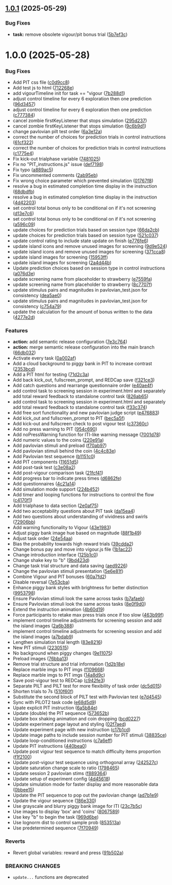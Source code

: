 ## [1.0.1](https://github.com/huyslab/relmed_trial1/compare/v1.0.0...v1.0.1) (2025-05-29)


### Bug Fixes

* **task:** remove obsolete vigour/pit bonus trial ([5b7ef3c](https://github.com/huyslab/relmed_trial1/commit/5b7ef3cf9cb1c92e83f1c349a99e991a4bde5a7e))

# 1.0.0 (2025-05-28)


### Bug Fixes

* Add PIT css file ([c0d9cc8](https://github.com/huyslab/relmed_trial1/commit/c0d9cc8892ea39694a25d12ff43b27a2fbe9b034))
* Add test js to html ([712268e](https://github.com/huyslab/relmed_trial1/commit/712268ea631cd04c7dcab7472dea2ad6e3b50b5a))
* add vigourTimeline init for task == "vigour ([7b288d1](https://github.com/huyslab/relmed_trial1/commit/7b288d1663128f528a6461b5b2d7c92b179d7b2e))
* adjust control timeline for every 6 exploration then one prediction ([96d3457](https://github.com/huyslab/relmed_trial1/commit/96d345712aa1997fe32abbfa7827358714ec7680))
* adjust control timeline for every 6 exploration then one prediction ([c777384](https://github.com/huyslab/relmed_trial1/commit/c77738458a40fdc7bb824cee2b3ddca2e8854c09))
* cancel zombie firstKeyListener that stops simulation ([295d237](https://github.com/huyslab/relmed_trial1/commit/295d237838ba43add20f75067ce0ab3e2b8d1fb9))
* cancel zombie firstKeyListener that stops simulation ([9c6b9d1](https://github.com/huyslab/relmed_trial1/commit/9c6b9d12d0373a0828b171fac183cb8d77f17c52))
* change pavlovian pilt test order ([6a3e12a](https://github.com/huyslab/relmed_trial1/commit/6a3e12a2240f5ee3022fd2eea5098ab03f50edee))
* correct the number of choices for prediction trials in control instructions ([61cf322](https://github.com/huyslab/relmed_trial1/commit/61cf322168b0001566f1ee2752b33283bb0f0df5))
* correct the number of choices for prediction trials in control instructions ([c1775e4](https://github.com/huyslab/relmed_trial1/commit/c1775e411d5e6088fc9d7319a9478f243d3e2f1e))
* Fix kick-out trialphase variable ([7481025](https://github.com/huyslab/relmed_trial1/commit/74810259871bf3a1a9e446a693832c2dbd90a22a))
* Fix no "PIT_instructions.js" issue ([def7198](https://github.com/huyslab/relmed_trial1/commit/def7198440f7efde6f0636773d1d76fa2c1e2301))
* Fix typo ([a889ac5](https://github.com/huyslab/relmed_trial1/commit/a889ac5df1b5ee6ab1d133b29b1eb97c13743b0b))
* Fix uncommented comments ([2ab95eb](https://github.com/huyslab/relmed_trial1/commit/2ab95ebe041fc577db5e44e9e46186ced05a19e0))
* Fix wrong choice parameter which prevented simulation ([01767f8](https://github.com/huyslab/relmed_trial1/commit/01767f8fda3b08dfd2bdc2dfbcbbd255c3e026ad))
* resolve a bug in estimated completion time display in the instruction ([68dbdfb](https://github.com/huyslab/relmed_trial1/commit/68dbdfbb237432cf5b2bbe9e3e4185af7eadcb2c))
* resolve a bug in estimated completion time display in the instruction ([4d42203](https://github.com/huyslab/relmed_trial1/commit/4d42203e26500c16961b2bc84db69317817d89d9))
* set control total bonus only to be conditional on if it's not screening ([d13e7c6](https://github.com/huyslab/relmed_trial1/commit/d13e7c625ea61ba98033110fb23a2eeb31de082f))
* set control total bonus only to be conditional on if it's not screening ([a596c09](https://github.com/huyslab/relmed_trial1/commit/a596c096388c9d09f0e75bfebb51c6cf48246e6f))
* update choices for prediction trials based on session type ([66da2cb](https://github.com/huyslab/relmed_trial1/commit/66da2cbe606fb34e860037e2b020f433475d3718))
* update choices for prediction trials based on session type ([521c037](https://github.com/huyslab/relmed_trial1/commit/521c037edb6f35144eed528f494aea6b5d26c02c))
* update control rating to include state update on finish ([e776fe6](https://github.com/huyslab/relmed_trial1/commit/e776fe6e9ff4d038d2fdf80af9909cac2b96b1c4))
* update island icons and remove unused images for screening ([9d9e524](https://github.com/huyslab/relmed_trial1/commit/9d9e5247333aaa5a4a1e63779d25d34a66e4ade1))
* update island icons and remove unused images for screening ([371cca8](https://github.com/huyslab/relmed_trial1/commit/371cca83e2e55fd2c86e6e82f83d837030c8b924))
* update island images for screening ([15953ff](https://github.com/huyslab/relmed_trial1/commit/15953ffc21a345edc5b7734d410030bd5201afca))
* update island images for screening ([2a4d44b](https://github.com/huyslab/relmed_trial1/commit/2a4d44b484a59999a8e8863e036cf0a0fbd97d3f))
* Update prediction choices based on session type in control instructions ([a076d3e](https://github.com/huyslab/relmed_trial1/commit/a076d3e5c0ea3fefcbbeed5c176cd75a71559d43))
* update screening name from placeholder to strawberry ([e7559fa](https://github.com/huyslab/relmed_trial1/commit/e7559fab022eabd3c4e9308469b3546928df4d57))
* update screening name from placeholder to strawberry ([8c7707f](https://github.com/huyslab/relmed_trial1/commit/8c7707f3f1eeb03afc78e29c8498145807b1c94c))
* update stimulus pairs and magnitudes in pavlovian_test.json for consistency ([dea5ae0](https://github.com/huyslab/relmed_trial1/commit/dea5ae0f9a140ac8de3390517866c2eb85b3b50b))
* update stimulus pairs and magnitudes in pavlovian_test.json for consistency ([c754a79](https://github.com/huyslab/relmed_trial1/commit/c754a794f3b20bcf5502c489b78f4d9d613a14cd))
* update the calculation for the amount of bonus written to the data ([4277e2d](https://github.com/huyslab/relmed_trial1/commit/4277e2dc6c39ba8e0eefe04779e71e432e8826e4))


### Features

* **action:** add semantic release configuration ([7e3c764](https://github.com/huyslab/relmed_trial1/commit/7e3c764f61bdb176e47e0414515ec1d17221ed42))
* **action:** merge semantic release configuration into the main branch ([66db032](https://github.com/huyslab/relmed_trial1/commit/66db0320fcc6fd2ac065ea49e53b2e8e855dc9e1))
* Activate every task ([0a002af](https://github.com/huyslab/relmed_trial1/commit/0a002afb5e81bd67625648e39284e1b6b844db66))
* Add a cloud background to piggy bank in PIT to increase contrast ([2353bcd](https://github.com/huyslab/relmed_trial1/commit/2353bcdf80336781f1ba2f35d2c576044fac6bdb))
* Add a PIT html for testing ([71d2c3a](https://github.com/huyslab/relmed_trial1/commit/71d2c3afa7b032818d35c2b2a0563b0246dfe4c0))
* Add back kick_out, fullscreen_prompt, and REDCap save ([f321ce3](https://github.com/huyslab/relmed_trial1/commit/f321ce355e590bc6978878e374d8890eb86da0c5))
* Add catch questions and rearrange questionnaire order ([e40ae4f](https://github.com/huyslab/relmed_trial1/commit/e40ae4fc8f807d50ef02c06b9687e2ac6dc9c77d))
* add control task to screening session in experiment.html and separately add total reward feedback to standalone control task ([826ab65](https://github.com/huyslab/relmed_trial1/commit/826ab6511beec30d280545ea7b7b5be052fced42))
* add control task to screening session in experiment.html and separately add total reward feedback to standalone control task ([f33c374](https://github.com/huyslab/relmed_trial1/commit/f33c3741694bf6555f19d1ad23f25455e2f8d1af))
* Add free sort functionality and new pavlovian judge script ([e476883](https://github.com/huyslab/relmed_trial1/commit/e47688383058bbe058c516956372f1909c849f42))
* Add kick_out and fullscreen_prompt to PIT ([bec5a5f](https://github.com/huyslab/relmed_trial1/commit/bec5a5f335acb0b9da73592eaf466b427afdddfd))
* Add kick-out and fullscreen check to post vigour test ([c37360c](https://github.com/huyslab/relmed_trial1/commit/c37360c26799de0a0214c038d7848eaa13ece5f7))
* Add no press warning to PIT ([954c690](https://github.com/huyslab/relmed_trial1/commit/954c69039956508ec5f01394c9e73bf44a734b7e))
* Add noPressWarning function for ITI-like warning message ([7001d78](https://github.com/huyslab/relmed_trial1/commit/7001d78d62edf55686cc059cc543073a4b8dbf83))
* Add numeric values to the coins ([220e91a](https://github.com/huyslab/relmed_trial1/commit/220e91ad33eb327b09ad4c1239fc2dd6911f325b))
* Add pavlovian stimuli and preload ([f70ab97](https://github.com/huyslab/relmed_trial1/commit/f70ab9713ea2e358a296d18f271f46daf2ad0ced))
* Add pavlovian stimuli behind the coin ([4c4c83e](https://github.com/huyslab/relmed_trial1/commit/4c4c83e85630959236e6220a957e9420c2b01cb5))
* Add Pavlovian test sequence ([b1151c0](https://github.com/huyslab/relmed_trial1/commit/b1151c0c445800cd8747e53481f1717abd1b162b))
* Add PIT components ([11651d5](https://github.com/huyslab/relmed_trial1/commit/11651d5126828ff2d2b568c4de7b3a76cb3c12c1))
* Add post-task test ([c3e08a2](https://github.com/huyslab/relmed_trial1/commit/c3e08a20b972d9918ece8ddd7c72d86fb381fd36))
* Add post-vigour comparison task ([21fcf41](https://github.com/huyslab/relmed_trial1/commit/21fcf417af3f4cd35f473a0341833442875ffec6))
* Add progress bar to indicate press times ([d6862fe](https://github.com/huyslab/relmed_trial1/commit/d6862feeff687893f074ec7172bb83bcf67ec460))
* Add questionnaires ([4c21a14](https://github.com/huyslab/relmed_trial1/commit/4c21a14deeafb46d918e38c2451a275c3b6183bc))
* Add simulation mode support ([224b452](https://github.com/huyslab/relmed_trial1/commit/224b45273c0308b0310254954826a27834264c64))
* Add timer and looping functions for instructions to control the flow ([c4170f1](https://github.com/huyslab/relmed_trial1/commit/c4170f1973d9b7b433e9c968f2bdec7e22ba9107))
* Add trialphase to data section ([2e0af75](https://github.com/huyslab/relmed_trial1/commit/2e0af75dddce98cef364827853101047f74e58ae))
* Add two acceptability questions about PIT task ([da15ea4](https://github.com/huyslab/relmed_trial1/commit/da15ea48c515ca5d9d4b13ebafd6daee83b69352))
* Add two questions about understanding of vividness and swirls ([72906bb](https://github.com/huyslab/relmed_trial1/commit/72906bba14343321d28bd6203f388394b6ad63aa))
* Add warning functionality to Vigour ([43e1983](https://github.com/huyslab/relmed_trial1/commit/43e19833757a20710dd4198c39e370d31377dc22))
* Adjust piggy bank image hue based on magnitude ([88f1b49](https://github.com/huyslab/relmed_trial1/commit/88f1b4927d6a4c04947228c11aa0fd016cc39861))
* Adjust task order ([24e54aa](https://github.com/huyslab/relmed_trial1/commit/24e54aa823c0924d56e28699373a7d4f35205e67))
* Bias the probability towards high reward trials ([39cdda2](https://github.com/huyslab/relmed_trial1/commit/39cdda2b643513592805ded2e37ac04c644bc326))
* Change bonus pay and move into vigour.js file ([1b1ac22](https://github.com/huyslab/relmed_trial1/commit/1b1ac22059919baec47dbe63f541464382b25c27))
* Change introduction interface ([125b1c0](https://github.com/huyslab/relmed_trial1/commit/125b1c051ae5ddb2a182821e517720d6eeff4178))
* Change shake key to "b" ([9bd423d](https://github.com/huyslab/relmed_trial1/commit/9bd423dcfc782c29d3f7d423fcc3aa0e021b40d2))
* Change task trial structure and data saving ([aed9226](https://github.com/huyslab/relmed_trial1/commit/aed92261cb33d576c43a272fe86b67e6b51edb44))
* Change the pavlovian stimuli presentation ([5e6e81f](https://github.com/huyslab/relmed_trial1/commit/5e6e81fac674d074f1d1ec87486c109b587b9af8))
* Combine Vigour and PIT bonuses ([60a7fd2](https://github.com/huyslab/relmed_trial1/commit/60a7fd273fa244fac93de6aa0ab9d081b444c307))
* Disable reversal ([7e53cba](https://github.com/huyslab/relmed_trial1/commit/7e53cba853946dbae490082efd8d3f1ddaa2b658))
* Enhance piggy bank styles with brightness for better distinction ([9953798](https://github.com/huyslab/relmed_trial1/commit/9953798b732909e7aca5a3bb1ad5ba97e7cf5f0c))
* Ensure Pavlovian stimuli look the same across tasks ([b7afaeb](https://github.com/huyslab/relmed_trial1/commit/b7afaeb970745ff2f723c76fc0870b7b8a67a25b))
* Ensure Pavlovian stimuli look the same across tasks ([8e0f9d0](https://github.com/huyslab/relmed_trial1/commit/8e0f9d0ecc23922f7c5f4a09f34ff5b59a7b6b5f))
* Extend the instruction animation ([4b60d19](https://github.com/huyslab/relmed_trial1/commit/4b60d1985330e9ec5f6e71313a2c20ddd4c7af83))
* Force participants to retake max press trials once if too slow ([463b99f](https://github.com/huyslab/relmed_trial1/commit/463b99f74da80c30d7293478349eeea01fe9c0be))
* implement control timeline adjustments for screening session and add the island images ([2a6b388](https://github.com/huyslab/relmed_trial1/commit/2a6b388789ba07b3e7c672f7ae6452f289521075))
* implement control timeline adjustments for screening session and add the island images ([a7bdab9](https://github.com/huyslab/relmed_trial1/commit/a7bdab93f9288104b61420544c8462d5265c5ba1))
* Lengthen simulation trial length ([83e8216](https://github.com/huyslab/relmed_trial1/commit/83e8216f6e1495217e1adb2a511733ffd45bbea3))
* New PIT stimuli ([2230515](https://github.com/huyslab/relmed_trial1/commit/2230515462e21fec3029f9864b35ce450d0b2eae))
* No background when piggy changes ([9e11075](https://github.com/huyslab/relmed_trial1/commit/9e1107534b8fcce566b249a3829e4f5956808890))
* Preload images ([76bba13](https://github.com/huyslab/relmed_trial1/commit/76bba13ed0de60aa507e9ec4a1a25dd1f3ec0dde))
* Remove trial structure and trial information ([1d2b18e](https://github.com/huyslab/relmed_trial1/commit/1d2b18e56e48a8ee6d3d0f32bc56412b3ee1ce7b))
* Replace marble imgs to PIT imgs ([f109668](https://github.com/huyslab/relmed_trial1/commit/f109668dc3534ed101650c0d3cc3fab98ae08d8c))
* Replace marble imgs to PIT imgs ([14a8d9c](https://github.com/huyslab/relmed_trial1/commit/14a8d9ca30b0a6b6d94c114651864993f16c6617))
* Save post-vigour test to REDCap ([c942fe3](https://github.com/huyslab/relmed_trial1/commit/c942fe3a13cd4306d67b65d401a82110f6b793f1))
* Separate PILT and PILT test for more flexibility of task order ([dc5d015](https://github.com/huyslab/relmed_trial1/commit/dc5d015e86e11e5f4696bb5b3829a51c64d6d502))
* Shorten trials to 7s ([510f60f](https://github.com/huyslab/relmed_trial1/commit/510f60f9002393739c9843bb6ae0c6efe6ae5aec))
* Substitute the second block of PILT test with Pavlovian test ([e7d4545](https://github.com/huyslab/relmed_trial1/commit/e7d4545ed4e50595a590d55e5d40c1cbbd20a855))
* Sync with PILOT2 task code ([e68d5d9](https://github.com/huyslab/relmed_trial1/commit/e68d5d9441cf384804ab46057a5369a587571487))
* Upate explicit PIT instruction ([6a5b84e](https://github.com/huyslab/relmed_trial1/commit/6a5b84e4439be4e45c65cce8cf71f38ded472b9d))
* Update (double) the PIT sequence ([573652b](https://github.com/huyslab/relmed_trial1/commit/573652b06238db1c3effba8d230fc25fa6d6f29b))
* Update box shaking animation and coin dropping ([bcd0227](https://github.com/huyslab/relmed_trial1/commit/bcd02273aa54f97e1a91863c6ca0f00479633c21))
* Update experiment page layout and styling ([02f7aed](https://github.com/huyslab/relmed_trial1/commit/02f7aed4125787b2a2a3ea7034997b4a9c8de8f1))
* Update experiment page with new instruction ([c17b1cd](https://github.com/huyslab/relmed_trial1/commit/c17b1cdab27b65a7e4aff0bb59aca39c6dae71a2))
* Update image paths to include session number for PIT stimuli ([38835ce](https://github.com/huyslab/relmed_trial1/commit/38835ce212de19d45c6ca223c84a852ba92611fc))
* Update loop-conditioned instructions ([c7a6eff](https://github.com/huyslab/relmed_trial1/commit/c7a6eff34e588f91b0a2cde3adf3d174cd892c39))
* Update PIT instructions ([440bea0](https://github.com/huyslab/relmed_trial1/commit/440bea0823cdc51240dcbe823d9119e029db7a7a))
* Update post vigour test sequence to match difficulty items proportion ([f1f2100](https://github.com/huyslab/relmed_trial1/commit/f1f210027f1062592353277a691c2771153fefd9))
* Update post-vigour test sequence using orthogonal array ([242527c](https://github.com/huyslab/relmed_trial1/commit/242527cf54fa23d7c1d19257caa57a829957a829))
* Update saturation change scale to ratio ([1798465](https://github.com/huyslab/relmed_trial1/commit/1798465f88fa4c99aec0a56260807883bc343b0f))
* Update session 2 pavlovian stims ([f889364](https://github.com/huyslab/relmed_trial1/commit/f8893640d4e3450848e0da19a9a9b894359f8f02))
* Update setup of experiment config ([4d45618](https://github.com/huyslab/relmed_trial1/commit/4d45618c94cf13c506e5facf3a5c7cce76e895a7))
* Update simulation mode for faster display and more reasonable data ([0bbee15](https://github.com/huyslab/relmed_trial1/commit/0bbee154fd3c07470f698fcfe2ba2badc843879a))
* Update the PIT sequence to pop out the pavlovian change ([ad7b1e9](https://github.com/huyslab/relmed_trial1/commit/ad7b1e9f41c6561ceb6f972b279befa8731c7162))
* Update the vigour sequence ([186e330](https://github.com/huyslab/relmed_trial1/commit/186e3300ba07281707cf90b2acd4fd0b41808c16))
* Use grayscale and blurry piggy bank image for ITI ([23c7b5c](https://github.com/huyslab/relmed_trial1/commit/23c7b5c43b5238b65aa028bf6cbbf248fc9d353b))
* Use images to display 'box' and 'coins' ([8067589](https://github.com/huyslab/relmed_trial1/commit/806758936e2278748174fce7b2a07ffea7c5d14d))
* Use key "b" to begin the task ([969d6be](https://github.com/huyslab/relmed_trial1/commit/969d6be4b7d98f65a77e46a687f48b5e56c6f626))
* Use lognorm dist to control sample prob ([853513a](https://github.com/huyslab/relmed_trial1/commit/853513abd5a765f0eb11dede5442ade506f972a0))
* Use predetermined sequence ([7f70949](https://github.com/huyslab/relmed_trial1/commit/7f709497a84c309597e7b46371578f3e2f146d96))


### Reverts

* Revert global variables: reward and press ([91b502a](https://github.com/huyslab/relmed_trial1/commit/91b502a8c9cd6b69166b9fd35461d7588648bf64))


### BREAKING CHANGES

* `update...` functions are deprecated
